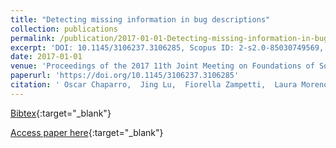 ```yaml
---
title: "Detecting missing information in bug descriptions"
collection: publications
permalink: /publication/2017-01-01-Detecting-missing-information-in-bug-descriptions
excerpt: 'DOI: 10.1145/3106237.3106285, Scopus ID: 2-s2.0-85030749569, Cited by: 17'
date: 2017-01-01
venue: 'Proceedings of the 2017 11th Joint Meeting on Foundations of Software Engineering, ESEC/FSE 2017, Paderborn, Germany, September 4-8, 2017'
paperurl: 'https://doi.org/10.1145/3106237.3106285'
citation: ' Oscar Chaparro,  Jing Lu,  Fiorella Zampetti,  Laura Moreno,  Massimiliano Di Penta,  Andrian Marcus,  Gabriele Bavota,  Vincent Ng, &quot;Detecting missing information in bug descriptions.&quot; Proceedings of the 2017 11th Joint Meeting on Foundations of Software Engineering, ESEC/FSE 2017, Paderborn, Germany, September 4-8, 2017, 2017.'
---
```

[Bibtex](https://dblp.org/rec/bib/conf/sigsoft/ChaparroLZMPMBN17){:target="_blank"}

[Access paper here](https://doi.org/10.1145/3106237.3106285){:target="_blank"}
